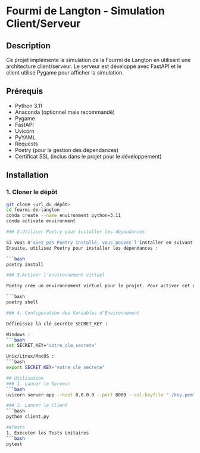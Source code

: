 # Fourmi de Langton - Simulation Client/Serveur

## Description

Ce projet implémente la simulation de la Fourmi de Langton en utilisant une architecture client/serveur. Le serveur est développé avec FastAPI et le client utilise Pygame pour afficher la simulation.

## Prérequis

- Python 3.11
- Anaconda (optionnel mais recommandé)
- Pygame
- FastAPI
- Uvicorn
- PyYAML
- Requests
- Poetry (pour la gestion des dépendances)
- Certificat SSL (inclus dans le projet pour le développement)

## Installation

### 1. Cloner le dépôt

```bash
git clone <url_du_dépôt>
cd fourmi-de-langton
conda create --name environment python=3.11
conda activate environment

### 2.Utiliser Poetry pour installer les dépendances

Si vous n'avez pas Poetry installé, vous pouvez l'installer en suivant les instructions sur le site officiel de Poetry.
Ensuite, utilisez Poetry pour installer les dépendances :

```bash
poetry install

### 3.Activer l'environnement virtuel

Poetry crée un environnement virtuel pour le projet. Pour activer cet environnement :

```bash
poetry shell

### 4. Configuration des Variables d'Environnement

Définissez la clé secrète SECRET_KEY :

Windows :
```bash
set SECRET_KEY="votre_cle_secrete"

Unix/Linux/MacOS :
```bash
export SECRET_KEY="votre_cle_secrete"

## Utilisation
### 1. Lancer le Serveur
```bash
uvicorn server:app --host 0.0.0.0 --port 8000 --ssl-keyfile "./key.pem" --ssl-certfile "./cert.pem"

### 2. Lancer le Client
```bash
python client.py

##Tests
1. Exécuter les Tests Unitaires
```bash
pytest
